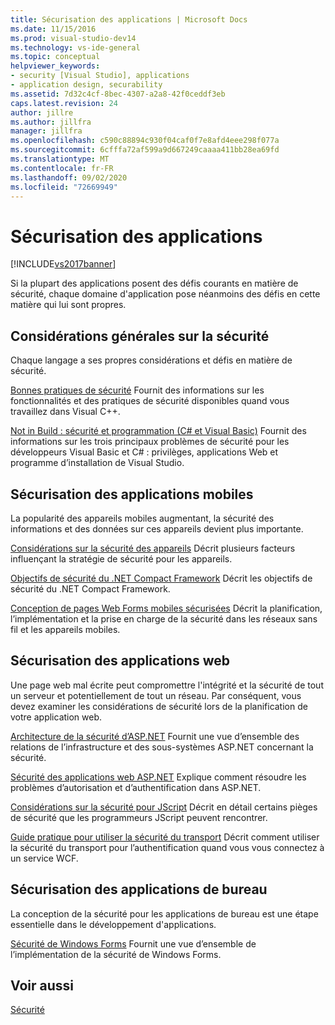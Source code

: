 ```yaml
---
title: Sécurisation des applications | Microsoft Docs
ms.date: 11/15/2016
ms.prod: visual-studio-dev14
ms.technology: vs-ide-general
ms.topic: conceptual
helpviewer_keywords:
- security [Visual Studio], applications
- application design, securability
ms.assetid: 7d32c4cf-8bec-4307-a2a8-42f0ceddf3eb
caps.latest.revision: 24
author: jillre
ms.author: jillfra
manager: jillfra
ms.openlocfilehash: c590c88894c930f04caf0f7e8afd4eee298f077a
ms.sourcegitcommit: 6cfffa72af599a9d667249caaaa411bb28ea69fd
ms.translationtype: MT
ms.contentlocale: fr-FR
ms.lasthandoff: 09/02/2020
ms.locfileid: "72669949"
---
```

# <a name="securing-applications"></a>Sécurisation des applications
[!INCLUDE[vs2017banner](../includes/vs2017banner.md)]

Si la plupart des applications posent des défis courants en matière de sécurité, chaque domaine d'application pose néanmoins des défis en cette matière qui lui sont propres.

## <a name="general-security-considerations"></a>Considérations générales sur la sécurité
 Chaque langage a ses propres considérations et défis en matière de sécurité.

 [Bonnes pratiques de sécurité](https://msdn.microsoft.com/library/86acaccf-cdb4-4517-bd58-553618e3ec42) Fournit des informations sur les fonctionnalités et des pratiques de sécurité disponibles quand vous travaillez dans Visual C++.

 [Not in Build : sécurité et programmation (C# et Visual Basic)](https://msdn.microsoft.com/227e2863-cf09-4c28-9611-bcd82be5e994) Fournit des informations sur les trois principaux problèmes de sécurité pour les développeurs Visual Basic et C# : privilèges, applications Web et programme d’installation de Visual Studio.

## <a name="securing-mobile-applications"></a>Sécurisation des applications mobiles
 La popularité des appareils mobiles augmentant, la sécurité des informations et des données sur ces appareils devient plus importante.

 [Considérations sur la sécurité des appareils](https://msdn.microsoft.com/45fab484-8718-452e-8210-04fda3c6cb87) Décrit plusieurs facteurs influençant la stratégie de sécurité pour les appareils.

 [Objectifs de sécurité du .NET Compact Framework](https://msdn.microsoft.com/64ac2770-e2bc-40a3-abbf-56c8a2c0e364) Décrit les objectifs de sécurité du .NET Compact Framework.

 [Conception de pages Web Forms mobiles sécurisées](https://msdn.microsoft.com/b69727c1-f81f-4221-a116-8f92f769365f) Décrit la planification, l’implémentation et la prise en charge de la sécurité dans les réseaux sans fil et les appareils mobiles.

## <a name="securing-web-applications"></a>Sécurisation des applications web
 Une page web mal écrite peut compromettre l'intégrité et la sécurité de tout un serveur et potentiellement de tout un réseau. Par conséquent, vous devez examiner les considérations de sécurité lors de la planification de votre application web.

 [Architecture de la sécurité d’ASP.NET](https://msdn.microsoft.com/library/c34d6f4f-f64d-4697-bd32-02dd2ddf726f) Fournit une vue d’ensemble des relations de l’infrastructure et des sous-systèmes ASP.NET concernant la sécurité.

 [Sécurité des applications web ASP.NET](https://msdn.microsoft.com/library/658d0430-1644-4744-b52d-08b0d6fcacb8) Explique comment résoudre les problèmes d’autorisation et d’authentification dans ASP.NET.

 [Considérations sur la sécurité pour JScript](https://msdn.microsoft.com/8572efc9-071a-472d-a1a4-f0a3b42644c1) Décrit en détail certains pièges de sécurité que les programmeurs JScript peuvent rencontrer.

 [Guide pratique pour utiliser la sécurité du transport](https://msdn.microsoft.com/16210e41-5492-4cc8-9002-7366b1fc7297) Décrit comment utiliser la sécurité du transport pour l’authentification quand vous vous connectez à un service WCF.

## <a name="securing-desktop-applications"></a>Sécurisation des applications de bureau
 La conception de la sécurité pour les applications de bureau est une étape essentielle dans le développement d'applications.

 [Sécurité de Windows Forms](https://msdn.microsoft.com/library/932d438a-5285-46d8-a958-8c93d0ad6cae) Fournit une vue d’ensemble de l’implémentation de la sécurité de Windows Forms.

## <a name="see-also"></a>Voir aussi
 [Sécurité](../ide/security-in-visual-studio.md)
